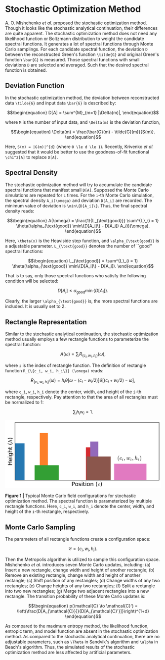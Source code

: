 # Stochastic Optimization Method

A. O. Mishchenko *et al.* proposed the stochastic optimization method. Though it looks like the stochastic analytical continuation, their differences are quite apparent. The stochastic optimization method does not need any likelihood function or Boltzmann distribution to weight the candidate spectral functions. It generates a lot of spectral functions through Monte Carlo samplings. For each candidate spectral function, the deviation ``D`` between the reconstructed Green's function ``\tilde{G}`` and original Green's function ``\bar{G}`` is measured. Those spectral functions with small deviations ``D`` are selected and averaged. Such that the desired spectral function is obtained.   

## Deviation Function

In the stochastic optimization method, the deviation between reconstructed data ``\tilde{G}`` and input data ``\bar{G}`` is described by:
```math
\begin{equation}
D[A] = \sum^{M}_{m=1} |\Delta(m)|,
\end{equation}
```
where ``M`` is the number of input data, and ``\Delta(m)`` is the deviation function,
```math
\begin{equation}
\Delta(m) = \frac{\bar{G}(m) - \tilde{G}(m)}{S(m)}.
\end{equation}
```
Here, ``S(m) = |G(m)|^{d}`` (where ``0 \le d \le 1``). Recently, Krivenko *et al.* suggested that it would be better to use the goodness-of-fit functional ``\chi^2[A]`` to replace ``D[A]``.  

## Spectral Density

The stochastic optimization method will try to accumulate the candidate spectral functions that manifest small ``D[A]``. Supposed the Monte Carlo simulations are repeated for ``L`` times. For the ``i``-th Monte Carlo simulation, the spectral density ``A_i(\omega)`` and deviation ``D[A_i]`` are recorded. The minimum value of deviation is ``\min\{D[A_i]\}``. Thus, the final spectral density reads: 
```math
\begin{equation}
A(\omega) = \frac{1}{L_{\text{good}}} \sum^{L}_{i = 1}
\theta(\alpha_{\text{good}} \min\{D[A_i]\} - D[A_i]) A_{i}(\omega).
\end{equation}
```
Here, ``\theta(x)`` is the Heaviside step function, and ``\alpha_{\text{good}}`` is a adjustable parameter. ``L_{\text{good}}`` denotes the number of ``good'' spectral functions:
```math
\begin{equation}
L_{\text{good}} = \sum^{L}_{i = 1} 
\theta(\alpha_{\text{good}} \min\{D[A_i]\} - D[A_i]).
\end{equation}
```
That is to say, only those spectral functions who satisfy the following condition will be selected:
```math
\begin{equation}
D[A_i] \le \alpha_{\text{good}} \min\{D[A_i]\}.
\end{equation}
```
Clearly, the larger ``\alpha_{\text{good}}`` is, the more spectral functions are included. It is usually set to 2.  

## Rectangle Representation

Similar to the stochastic analytical continuation, the stochastic optimization method usually employs a few rectangle functions to parameterize the spectral function:
```math
\begin{equation}
A(\omega) = \sum_i R_{\{c_i, w_i, h_i\}} (\omega),
\end{equation}
```
where ``i`` is the index of rectangle function. The definition of rectangle function ``R_{\{c_i, w_i, h_i\}} (\omega)`` reads:
```math
\begin{equation}
R_{\{c_i, w_i, h_i\}} (\omega) = 
h_i 
\theta[\omega - (c_i - w_i/2)]
\theta[(c_i + w_i/2) - \omega],
\end{equation}
```
where ``c_i``, ``w_i``, ``h_i`` denote the center, width, and height of the ``i``-th rectangle, respectively. Pay attention to that the area of all rectangles must be normalized to 1:
```math
\begin{equation}
\sum_i h_i w_i = 1.
\end{equation}
```

![som.png](../assets/som.png)

**Figure 1 |** Typical Monte Carlo field configurations for stochastic optimization method. The spectral function is parameterized by multiple rectangle functions. Here, ``c_i``, ``w_i``, and ``h_i`` denote the center, width, and height of the ``i``-th rectangle, respectively.

## Monte Carlo Sampling

The parameters of all rectangle functions create a configuration space:
```math
\begin{equation}
\mathcal{C} = \{c_i, w_i, h_i\}.
\end{equation}
```
Then the Metropolis algorithm is utilized to sample this configuration space. Mishchenko *et al.* introduces seven Monte Carlo updates, including: (a) Insert a new rectangle, change width and height of another rectangle; (b) Remove an existing rectangle, change width and height of another rectangle; (c) Shift position of any rectangles; (d) Change widths of any two rectangles; (e) Change heights of any two rectangles; (f) Split a rectangle into two new rectangles; (g) Merge two adjacent rectangles into a new rectangle. The transition probability of these Monte Carlo updates is:
```math
\begin{equation}
p(\mathcal{C} \to \mathcal{C}') = \left(\frac{D[A_{\mathcal{C}}]}{D[A_{\mathcal{C}'}]}\right)^{1+d}
\end{equation}
```

As compared to the maximum entropy method, the likelihood function, entropic term, and model function are absent in the stochastic optimization method. As compared to the stochastic analytical continuation, there are no adjustable parameters, such as ``\Theta`` in Sandvik's algorithm and ``\alpha`` in Beach's algorithm. Thus, the simulated results of the stochastic optimization method are less affected by artificial parameters.